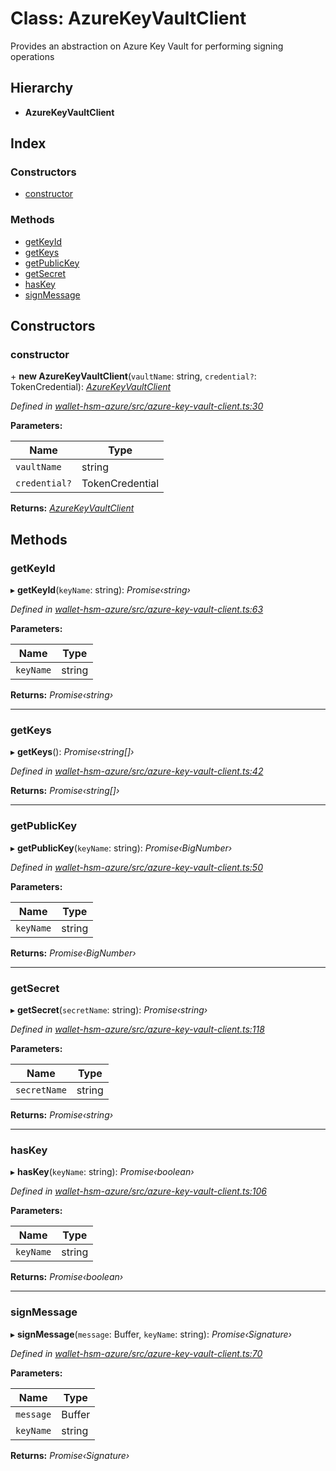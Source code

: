 # Class: AzureKeyVaultClient

Provides an abstraction on Azure Key Vault for performing signing operations

## Hierarchy

* **AzureKeyVaultClient**

## Index

### Constructors

* [constructor](_azure_key_vault_client_.azurekeyvaultclient.md#constructor)

### Methods

* [getKeyId](_azure_key_vault_client_.azurekeyvaultclient.md#getkeyid)
* [getKeys](_azure_key_vault_client_.azurekeyvaultclient.md#getkeys)
* [getPublicKey](_azure_key_vault_client_.azurekeyvaultclient.md#getpublickey)
* [getSecret](_azure_key_vault_client_.azurekeyvaultclient.md#getsecret)
* [hasKey](_azure_key_vault_client_.azurekeyvaultclient.md#haskey)
* [signMessage](_azure_key_vault_client_.azurekeyvaultclient.md#signmessage)

## Constructors

###  constructor

\+ **new AzureKeyVaultClient**(`vaultName`: string, `credential?`: TokenCredential): *[AzureKeyVaultClient](_azure_key_vault_client_.azurekeyvaultclient.md)*

*Defined in [wallet-hsm-azure/src/azure-key-vault-client.ts:30](https://github.com/medhak1/celo-monorepo/blob/master/packages/sdk/wallets/wallet-hsm-azure/src/azure-key-vault-client.ts#L30)*

**Parameters:**

Name | Type |
------ | ------ |
`vaultName` | string |
`credential?` | TokenCredential |

**Returns:** *[AzureKeyVaultClient](_azure_key_vault_client_.azurekeyvaultclient.md)*

## Methods

###  getKeyId

▸ **getKeyId**(`keyName`: string): *Promise‹string›*

*Defined in [wallet-hsm-azure/src/azure-key-vault-client.ts:63](https://github.com/medhak1/celo-monorepo/blob/master/packages/sdk/wallets/wallet-hsm-azure/src/azure-key-vault-client.ts#L63)*

**Parameters:**

Name | Type |
------ | ------ |
`keyName` | string |

**Returns:** *Promise‹string›*

___

###  getKeys

▸ **getKeys**(): *Promise‹string[]›*

*Defined in [wallet-hsm-azure/src/azure-key-vault-client.ts:42](https://github.com/medhak1/celo-monorepo/blob/master/packages/sdk/wallets/wallet-hsm-azure/src/azure-key-vault-client.ts#L42)*

**Returns:** *Promise‹string[]›*

___

###  getPublicKey

▸ **getPublicKey**(`keyName`: string): *Promise‹BigNumber›*

*Defined in [wallet-hsm-azure/src/azure-key-vault-client.ts:50](https://github.com/medhak1/celo-monorepo/blob/master/packages/sdk/wallets/wallet-hsm-azure/src/azure-key-vault-client.ts#L50)*

**Parameters:**

Name | Type |
------ | ------ |
`keyName` | string |

**Returns:** *Promise‹BigNumber›*

___

###  getSecret

▸ **getSecret**(`secretName`: string): *Promise‹string›*

*Defined in [wallet-hsm-azure/src/azure-key-vault-client.ts:118](https://github.com/medhak1/celo-monorepo/blob/master/packages/sdk/wallets/wallet-hsm-azure/src/azure-key-vault-client.ts#L118)*

**Parameters:**

Name | Type |
------ | ------ |
`secretName` | string |

**Returns:** *Promise‹string›*

___

###  hasKey

▸ **hasKey**(`keyName`: string): *Promise‹boolean›*

*Defined in [wallet-hsm-azure/src/azure-key-vault-client.ts:106](https://github.com/medhak1/celo-monorepo/blob/master/packages/sdk/wallets/wallet-hsm-azure/src/azure-key-vault-client.ts#L106)*

**Parameters:**

Name | Type |
------ | ------ |
`keyName` | string |

**Returns:** *Promise‹boolean›*

___

###  signMessage

▸ **signMessage**(`message`: Buffer, `keyName`: string): *Promise‹Signature›*

*Defined in [wallet-hsm-azure/src/azure-key-vault-client.ts:70](https://github.com/medhak1/celo-monorepo/blob/master/packages/sdk/wallets/wallet-hsm-azure/src/azure-key-vault-client.ts#L70)*

**Parameters:**

Name | Type |
------ | ------ |
`message` | Buffer |
`keyName` | string |

**Returns:** *Promise‹Signature›*
